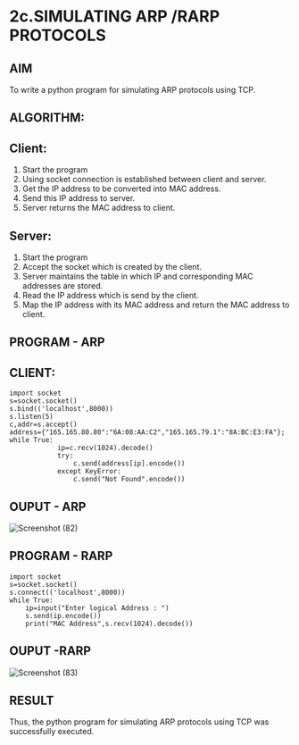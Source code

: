# 2c.SIMULATING ARP /RARP PROTOCOLS
## AIM
To write a python program for simulating ARP protocols using TCP.
## ALGORITHM:
## Client:
1. Start the program
2. Using socket connection is established between client and server.
3. Get the IP address to be converted into MAC address.
4. Send this IP address to server.
5. Server returns the MAC address to client.
## Server:
1. Start the program
2. Accept the socket which is created by the client.
3. Server maintains the table in which IP and corresponding MAC addresses are
stored.
4. Read the IP address which is send by the client.
5. Map the IP address with its MAC address and return the MAC address to client.

## PROGRAM - ARP
## CLIENT:
```
import socket 
s=socket.socket() 
s.bind(('localhost',8000)) 
s.listen(5) 
c,addr=s.accept() 
address={"165.165.80.80":"6A:08:AA:C2","165.165.79.1":"8A:BC:E3:FA"}; 
while True: 
            ip=c.recv(1024).decode() 
            try: 
                c.send(address[ip].encode()) 
            except KeyError: 
                c.send("Not Found".encode())
```
## OUPUT - ARP
![Screenshot (82)](https://github.com/NaliniG007/2c.ARP_RARP_PROTOCOLS/assets/149365037/583096c7-ad0a-4b14-bcc0-302e940a75d5)

## PROGRAM - RARP
```
import socket
s=socket.socket()
s.connect(('localhost',8000))
while True:
    ip=input("Enter logical Address : ")
    s.send(ip.encode())
    print("MAC Address",s.recv(1024).decode())
```
## OUPUT -RARP
![Screenshot (83)](https://github.com/NaliniG007/2c.ARP_RARP_PROTOCOLS/assets/149365037/e95d84d9-da46-4d9c-b607-8d6ad6a308f7)

## RESULT
Thus, the python program for simulating ARP protocols using TCP was successfully 
executed.
